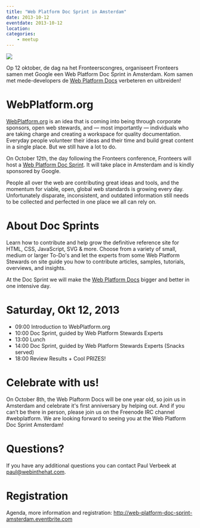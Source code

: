 ```yaml
---
title: "Web Platform Doc Sprint in Amsterdam"
date: 2013-10-12
eventdate: 2013-10-12
location: 
categories: 
    - meetup
---
```

![](/_img/logo-with-text.png)

Op 12 oktober, de dag na het Fronteerscongres, organiseert Fronteers samen met Google een Web Platform Doc Sprint in Amsterdam. Kom samen met mede-developers de [Web Platform Docs](http://docs.webplatform.org/) verbeteren en uitbreiden!

# WebPlatform.org

[WebPlatform.org](http://webplatform.org) is an idea that is coming into being through corporate sponsors, open web stewards, and — most importantly — individuals who are taking charge and creating a workspace for quality documentation. Everyday people volunteer their ideas and their time and build great content in a single place. But we still have a lot to do.

On October 12th, the day following the Fronteers conference, Fronteers will host a [Web Platform Doc Sprint](http://web-platform-doc-sprint-amsterdam.eventbrite.com). It will take place in Amsterdam and is kindly sponsored by Google.

People all over the web are contributing great ideas and tools, and the momentum for viable, open, global web standards is growing every day. Unfortunately disparate, inconsistent, and outdated information still needs to be collected and perfected in one place we all can rely on.

# About Doc Sprints

Learn how to contribute and help grow the definitive reference site for HTML, CSS, JavaScript, SVG & more. Choose from a variety of small, medium or larger To-Do's and let the experts from some Web Platform Stewards on site guide you how to contribute articles, samples, tutorials, overviews, and insights.

At the Doc Sprint we will make the [Web Platform Docs](http://docs.webplatform.org/) bigger and better in one intensive day.

# Saturday, Okt 12, 2013

* 09:00 Introduction to WebPlatform.org
* 10:00 Doc Sprint, guided by Web Platform Stewards Experts
* 13:00 Lunch
* 14:00 Doc Sprint, guided by Web Platform Stewards Experts (Snacks served)
* 18:00 Review Results + Cool PRIZES!

# Celebrate with us!

On October 8th, the Web Plaftorm Docs will be one year old, so join us in Amsterdam and celebrate it's first anniversary by helping out. And if you can’t be there in person, please join us on the Freenode IRC channel #webplatform. We are looking forward to seeing you at the Web Platform Doc Sprint Amsterdam!

# Questions?

If you have any additional questions you can contact Paul Verbeek at paul@webinthehat.com.

# Registration

Agenda, more information and registration:
<http://web-platform-doc-sprint-amsterdam.eventbrite.com>
